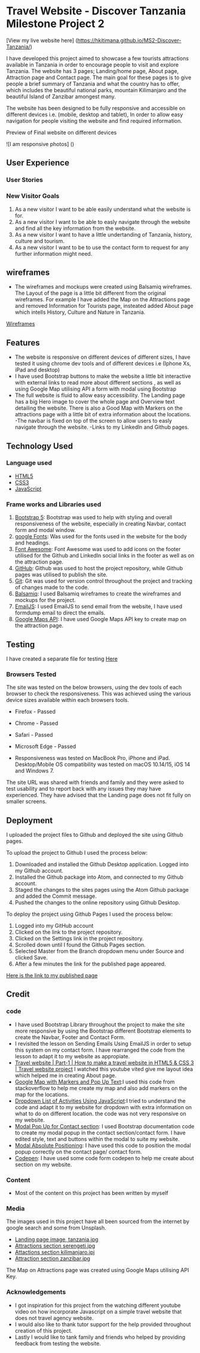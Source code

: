 # Travel Website - Discover Tanzania Milestone Project 2

[View my live website here] (https://hkitimana.github.io/MS2-Discover-Tanzania/)

I have developed this project aimed to showcase a few tourists attractions available in Tanzania in order to encourage people to visit and explore Tanzania. 
The website has 3 pages; Landing/home page, About page, Attraction page and Contact page. The main goal for these pages is to give people a brief summary of Tanzania and what
the country has to offer, which includes the beautiful national parks, mountain Kilimanjaro and the beautiful Island of Zanzibar amongest many. 

The website has been designed to be fully responsive and accessible on different devices i.e. (mobile, desktop and tablet), In order to allow easy navigation for people visiting the website 
and find required information. 

Preview of Final website on different devices 

![I am responsive photos] ()

## User Experience

### User Stories

### New Visitor Goals

1. As a new visitor I want to be able easily understand what the website is for.
2. As a new visitor I want to be able to easly navigate through the website and find all the key information from the website.
3. As a new visitor I want to have a little undertanding of Tanzania, history, culture and tourism.
4. As a new visitor I want to be to use the contact form to request for any further information  might need. 

## wireframes

- The wireframes and mockups were created using Balsamiq wireframes. The Layout of the page is a little bit different from the 
original wireframes. For example I have added the Map on the Attractions page and removed Information for Tourists page, insteated added About page
which intells History, Culture and Nature in Tanzania.

[Wireframes]()

## Features

- The website is responsive on different devices of different sizes, I have tested it using chrome dev tools and of different devices i.e (Iphone Xs, iPad and desktop)
- I have used Bootstrap buttons to make the website a little bit interactive with external links to read more about different sections , as well as using Google Map utilising API a form with modal using Bootstrap
- The full website is fluid to allow easy accessibility. The Landing page has a big Hero image to cover the whole page and Overview text detailing the website. There is also a Good Map with Markers on the attractions 
page with a little bit of extra information about the locations. 
-The navbar is fixed on top of the screen to allow users to easly navigate through the website. 
-Links to my Linkedln and Github pages.

## Technology Used

### Language used 

- [HTML5](https://en.wikipedia.org/wiki/HTML5)
- [CSS3](https://en.wikipedia.org/wiki/CSS)
- [JavaScript](https://en.wikipedia.org/wiki/JavaScript)

### Frame works and Libraries used
1. [Bootstrap 5](https://getbootstrap.com/docs/5.0/getting-started/introduction/): 
Bootstrap was used to help with styling and overall responsiveness of the website, especially in creating Navbar, contact form and modal window.
2. [google Fonts](https://fonts.google.com/): 
Was used for the fonts used in the website for the body and headings.
3. [Font Awesome](https://fontawesome.com/): 
Font Awesome was used to add icons on the footer utilised for the Github and LinkedIn social links in the footer as well as on the attraction page.
4. [GitHub](https://github.com/): 
Github was used to host the project repository, while Github pages was utilised to publish the site.
5. [Git](https://git-scm.com/): 
Git was used for version control throughout the project and tracking of changes made to the code.
6. [Balsamiq](https://balsamiq.com/wireframes/): 
I used Balsamiq wireframes to create the wireframes and mockups for the project.
7. [EmailJS](https://www.emailjs.com/): 
I used EmailJS to send email from the website, I have used formdump email to direct the emails.
8. [Google Maps API](https://developers.google.com/maps/documentation/javascript/overview): 
I have used Google Maps API key to create map on the attraction page.

## Testing

I have created a separate file for testing [Here]()

### Browsers Tested

The site was tested on the below browsers, using the dev tools of each browser to check the responsiveness. This was achieved using the various device sizes available within each browsers tools.

- Firefox - Passed
- Chrome - Passed
- Safari - Passed
- Microsoft Edge - Passed

- Responsiveness was tested on MacBook Pro, iPhone and iPad. Desktop/Mobile OS compatibility was tested on macOS 10.14/15, iOS 14 and Windows 7.

The site URL was shared with friends and family and they were asked to test usability and to report back with any issues they may have experienced. They have advised that the Landing page does not fit fully on smaller screens.

## Deployment

I uploaded the project files to Github and deployed the site using Github pages.

To upload the project to Github I used the process below:

1. Downloaded and installed the Github Desktop application. Logged into my Github account.
2. Installed the Github package into Atom, and connected to my Github account.
3. Staged the changes to the sites pages using the Atom Github package and added the Commit message.
4. Pushed the changes to the online repository using Github Desktop.

To deploy the project using Github Pages  I used the process below:

1. Logged into my GitHub account
2. Clicked on the link to the project repository.
3. Clicked on the Settings link in the project repository.
4. Scrolled down until I found the Github Pages section.
5. Selected Master from the Branch dropdown menu under Source and clicked Save.
6. After a few minutes the link for the published page appeared.

[Here is the link to my published page]()

## Credit

### code

- I have used Bootstrap Library throughout the project to make the site more responsive by using the Bootstrap different Bootstrap elements to create
the Navbar, Footer and Contact Form.
- I revisited the lesson on Sending Emails Using EmailJS in order to setup this system on my contact form. I have rearranged the code from the lesson to adapt it to my website as appropiate. 
- [Travel website | Part-1 | How to make a travel website in HTML5 & CSS 3 | Travel website project](https://www.youtube.com/watch?v=K4aa7ruovg0) I watched this youtube vited give me layout idea which helped me in creating About page.
- [Google Map with Markers and Pop Up Text](https://stackoverflow.com/questions/11106671/google-maps-api-multiple-markers-with-infowindows):I used this code from stackoverflow to help me create my map and also add markers on the map for the locations.
- [Dropdown List of Activities Using JavaScript](https://stackoverflow.com/questions/16308779/how-can-i-hide-show-a-div-when-a-button-is-clicked):I tried to understand the code and adapt it to my website for dropdown with extra information on what to do on different location. 
the code was not very responsive on my website. 
- [Modal Pop Up for Contact section](https://getbootstrap.com/docs/4.6/components/modal/): I used  Bootstrap documentation code to create my modal popup in the contact section/contact form. I have edited style, text and buttons within the modal to suite my website.  
- [Modal Absolute Positioning](https://stackoverflow.com/questions/33010497/how-do-i-create-bootstrap-modal-popup): I have used this code to position the modal popup correctly on the contact page/ contact form.
- [Codepen](https://codepen.io/EJW4/pen/bGeMWEW): I have used some code form codepen to help me create about section on my website.

### Content
- Most of the content on this project has been written by myself

### Media
The images used in this project have all been sourced from the internet by google search and some from Unsplash.
- [Landing page image, tanzania.jpg](https://www.google.com/search?q=serengeti&source=lnms&tbm=isch&biw=1440&bih=764#imgrc=qOuIV9b7HVzqGM)
- [Attractions section serengeti.jpg](https://www.google.com/search?q=serengeti&source=lnms&tbm=isch&biw=1440&bih=764#imgrc=F-82sojnc2fb3M)
- [Attactions section kilimanjaro.jpj](https://unsplash.com/photos/DWXR-nAbxCk)
- [Attraction section zanzibar.jpg](https://unsplash.com/photos/Qaygg2blNl8)

The Map on Attractions page was created using Google Maps utilising API Key.

### Acknowledgements

- I got inspiration for this project from the watching different youtube video on how incorporate Javascript on a simple travel website that does not travel agency website.
- I would also like to thank tutor support for the help provided throughout creation of this project.
- Lastly I would like to tank family and friends who helped by providing feedback from testing the website. 




